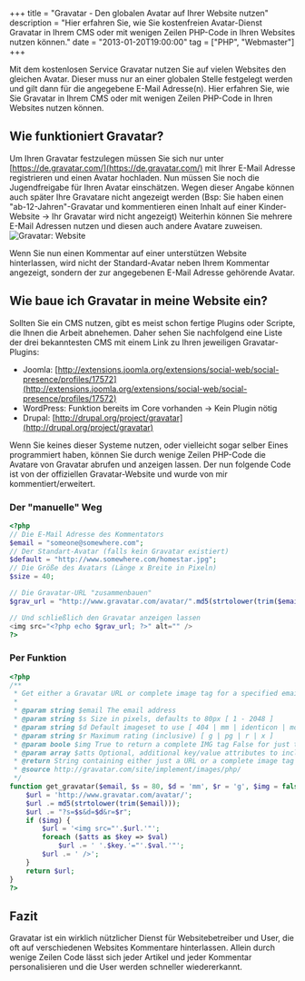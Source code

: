 +++
title       = "Gravatar - Den globalen Avatar auf Ihrer Website nutzen"
description = "Hier erfahren Sie, wie Sie kostenfreien Avatar-Dienst Gravatar in Ihrem CMS oder mit wenigen Zeilen PHP-Code in Ihren Websites nutzen können."
date        = "2013-01-20T19:00:00"
tag         = ["PHP", "Webmaster"]
+++

Mit dem kostenlosen Service Gravatar nutzen Sie auf vielen Websites den gleichen Avatar. Dieser muss nur an einer globalen Stelle festgelegt werden und gilt dann für die angegebene E-Mail Adresse(n).
Hier erfahren Sie, wie Sie Gravatar in Ihrem CMS oder mit wenigen Zeilen PHP-Code in Ihren Websites nutzen können.

<!--more-->

## Wie funktioniert Gravatar?
Um Ihren Gravatar festzulegen müssen Sie sich nur unter [https://de.gravatar.com/](https://de.gravatar.com/) mit Ihrer E-Mail Adresse registrieren und einen Avatar hochladen.
Nun müssen Sie noch die Jugendfreigabe für Ihren Avatar einschätzen. Wegen dieser Angabe können auch später Ihre Gravatare nicht angezeigt werden (Bsp: Sie haben einen "ab-12-Jahren"-Gravatar und kommentieren einen Inhalt auf einer Kinder-Website -> Ihr Gravatar wird nicht angezeigt)
Weiterhin können Sie mehrere E-Mail Adressen nutzen und diesen auch andere Avatare zuweisen.
![Gravatar: Website](/images/gravatar-nutzen/Webseite.png)

Wenn Sie nun einen Kommentar auf einer unterstützen Website hinterlassen, wird nicht der Standard-Avatar neben Ihrem Kommentar angezeigt, sondern der zur angegebenen E-Mail Adresse gehörende Avatar.

## Wie baue ich Gravatar in meine Website ein?
Sollten Sie ein CMS nutzen, gibt es meist schon fertige Plugins oder Scripte, die Ihnen die Arbeit abnehemen. Daher sehen Sie nachfolgend eine Liste der drei bekanntesten CMS mit einem Link zu Ihren jeweiligen Gravatar-Plugins:

* Joomla: [http://extensions.joomla.org/extensions/social-web/social-presence/profiles/17572](http://extensions.joomla.org/extensions/social-web/social-presence/profiles/17572)
* WordPress: Funktion bereits im Core vorhanden -> Kein Plugin nötig
* Drupal: [http://drupal.org/project/gravatar](http://drupal.org/project/gravatar)

Wenn Sie keines dieser Systeme nutzen, oder vielleicht sogar selber Eines programmiert haben, können Sie durch wenige Zeilen PHP-Code die Avatare von Gravatar abrufen und anzeigen lassen. Der nun folgende Code ist von der offiziellen Gravatar-Website und wurde von mir kommentiert/erweitert.

### Der "manuelle" Weg
```php
<?php
// Die E-Mail Adresse des Kommentators
$email = "someone@somewhere.com";
// Der Standart-Avatar (falls kein Gravatar existiert)
$default = "http://www.somewhere.com/homestar.jpg";
// Die Größe des Avatars (Länge x Breite in Pixeln)
$size = 40;

// Die Gravatar-URL "zusammenbauen"
$grav_url = "http://www.gravatar.com/avatar/".md5(strtolower(trim($email)))."?d=".urlencode($default)."&s=".$size;

// Und schließlich den Gravatar anzeigen lassen
<img src="<?php echo $grav_url; ?>" alt="" />
?>
```

### Per Funktion
```php
<?php
/**
 * Get either a Gravatar URL or complete image tag for a specified email address.
 *
 * @param string $email The email address
 * @param string $s Size in pixels, defaults to 80px [ 1 - 2048 ]
 * @param string $d Default imageset to use [ 404 | mm | identicon | monsterid | wavatar ]
 * @param string $r Maximum rating (inclusive) [ g | pg | r | x ]
 * @param boole $img True to return a complete IMG tag False for just the URL
 * @param array $atts Optional, additional key/value attributes to include in the IMG tag
 * @return String containing either just a URL or a complete image tag
 * @source http://gravatar.com/site/implement/images/php/
 */
function get_gravatar($email, $s = 80, $d = 'mm', $r = 'g', $img = false, $atts = array()) {
	$url = 'http://www.gravatar.com/avatar/';
	$url .= md5(strtolower(trim($email)));
	$url .= "?s=$s&d=$d&r=$r";
	if ($img) {
		$url = '<img src="'.$url.'"';
		foreach ($atts as $key => $val)
			$url .= ' '.$key.'="'.$val.'"';
		$url .= ' />';
	}
	return $url;
}
?>
```

## Fazit
Gravatar ist ein wirklich nützlicher Dienst für Websitebetreiber und User, die oft auf verschiedenen Websites Kommentare hinterlassen.
Allein durch wenige Zeilen Code lässt sich jeder Artikel und jeder Kommentar personalisieren und die User werden schneller wiedererkannt.
